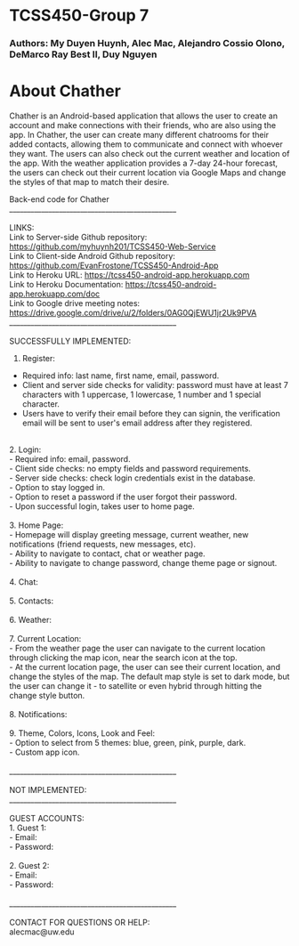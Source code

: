 # TCSS450-Group 7
### Authors: My Duyen Huynh, Alec Mac, Alejandro Cossio Olono, DeMarco Ray Best II, Duy Nguyen
# About Chather
Chather is an Android-based application that allows the user to create an account and make connections with their friends, who are also using the app. In Chather, the user can 
create many different chatrooms for their added contacts, allowing them to communicate and connect with whoever they want. The users can also check out the current weather and location of the app. With the weather application provides a 7-day 24-hour forecast, the users can check out their current location via Google Maps and change the styles of that map to match their desire. <br />


Back-end code for Chather <br />
_______________________________________________<br /><br />
LINKS: <br />
Link to Server-side Github repository: https://github.com/myhuynh201/TCSS450-Web-Service <br />
Link to Client-side Android Github repository: https://github.com/EvanFrostone/TCSS450-Android-App <br />
Link to Heroku URL: https://tcss450-android-app.herokuapp.com <br />
Link to Heroku Documentation: https://tcss450-android-app.herokuapp.com/doc <br />
Link to Google drive meeting notes: https://drive.google.com/drive/u/2/folders/0AG0QjEWU1jr2Uk9PVA <br />
_______________________________________________<br /><br />
SUCCESSFULLY IMPLEMENTED: <br />
1. Register:  <br />
- Required info: last name, first name, email, password.<br />
- Client and server side checks for validity: password must have at least 7 characters with 1 uppercase, 1 lowercase, 1 number and 1 special character.<br />
- Users have to verify their email before they can signin, the verification email will be sent to user's email address after they registered.<br />
<br />
2. Login: <br />
- Required info: email, password.<br />
- Client side checks: no empty fields and password requirements.<br />
- Server side checks: check login credentials exist in the database.<br />
- Option to stay logged in.<br />
- Option to reset a password if the user forgot their password.<br />
- Upon successful login, takes user to home page.<br />
<br />
3. Home Page: <br />
- Homepage will display greeting message, current weather, new notifications (friend requests, new messages, etc).<br />
- Ability to navigate to contact, chat or weather page.<br />
- Ability to navigate to change password, change theme page or signout.<br />
<br />
4. Chat: <br />
<br />
5. Contacts: <br />
<br />
6. Weather: <br />
<br />
7. Current Location: <br /> 
- From the weather page the user can navigate to the current location through clicking the map icon, near the search icon at the top. <br />
- At the current location page, the user can see their current location, and change the styles of the map. The default map style is set to dark mode, but the user can change it 
- to satellite or even hybrid through hitting the change style button. <br />
<br />
8. Notifications: <br />
<br />
9. Theme, Colors, Icons, Look and Feel: <br />
- Option to select from 5 themes: blue, green, pink, purple, dark.<br />
- Custom app icon.<br />
<br />
_______________________________________________<br /><br />
NOT IMPLEMENTED: <br />
_______________________________________________<br /><br />
GUEST ACCOUNTS:<br />
1. Guest 1: <br />
- Email: <br />
- Password: <br />
<br />
2. Guest 2:<br />
- Email: <br />
- Password: <br />
<br />
_______________________________________________<br /><br />
CONTACT FOR QUESTIONS OR HELP: <br />
alecmac@uw.edu 
